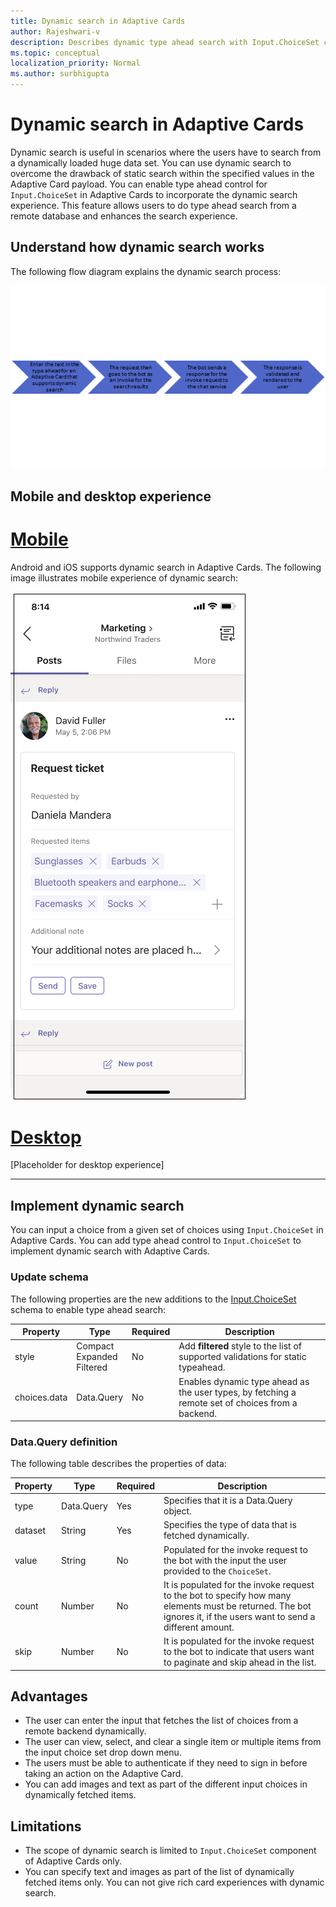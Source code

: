 ```yaml
---
title: Dynamic search in Adaptive Cards 
author: Rajeshwari-v
description: Describes dynamic type ahead search with Input.ChoiceSet control in Adaptive Cards 
ms.topic: conceptual
localization_priority: Normal
ms.author: surbhigupta
---
```


# Dynamic search in Adaptive Cards  

Dynamic search is useful in scenarios where the users have to search from a dynamically loaded huge data set. You can use dynamic search to overcome the drawback of static search within the specified values in the Adaptive Card payload. You can enable type ahead control for `Input.ChoiceSet` in Adaptive Cards to incorporate the dynamic search experience. This feature allows users to do type ahead search from a remote database and enhances the search experience.
 
## Understand how dynamic search works

The following flow diagram explains the dynamic search process: 

![Dynamic type ahead search](../../assets/images/cards/dynamic-type-ahead-search-flow.png)

## Mobile and desktop experience

# [Mobile](#tab/mobile)

Android and iOS supports dynamic search in Adaptive Cards. The following image illustrates mobile experience of dynamic search:

![Mobile experience](../../assets/images/cards/mobile-type-ahead-search.png)


# [Desktop](#tab/desktop)

[Placeholder for desktop experience]


---

## Implement dynamic search

You can input a choice from a given set of choices using `Input.ChoiceSet` in Adaptive Cards. You can add type ahead control to `Input.ChoiceSet` to implement dynamic search with Adaptive Cards.

### Update schema

The following properties are the new additions to the [Input.ChoiceSet](https://adaptivecards.io/explorer/Input.ChoiceSet.html) schema to enable type ahead search:

| Property	| Type | Required | Description |
|-----------|------|----------|-------------|
| style | Compact <br/> Expanded <br/> Filtered | No | Add **filtered** style to the list of supported validations for static typeahead.|
| choices.data | Data.Query | No | Enables dynamic type ahead as the user types, by fetching a remote set of choices from a backend. |

### Data.Query definition

The following table describes the properties of data:

| Property	| Type | Required | Description |
|-----------|------|----------|-------------|
| type | Data.Query	| Yes |	Specifies that it is a Data.Query object.|
| dataset | String | Yes | Specifies the type of data that is fetched dynamically. |
| value	| String | No | Populated for the invoke request to the bot with the input the user provided to the `ChoiceSet`. |
| count	| Number | No | It is populated for the invoke request to the bot to specify how many elements must be returned. The bot ignores it, if the users want to send a different amount. | 
| skip | Number | No | It is populated for the invoke request to the bot to indicate that users want to paginate and skip ahead in the list. |

## Advantages

* The user can enter the input that fetches the list of choices from a remote backend dynamically.
* The user can view, select, and clear a single item or multiple items from the input choice set drop down menu.
* The users must be able to authenticate if they need to sign in before taking an action on the Adaptive Card.
* You can add images and text as part of the different input choices in dynamically fetched items.

## Limitations

* The scope of dynamic search is limited to `Input.ChoiceSet` component of Adaptive Cards only.
* You can specify text and images as part of the list of dynamically fetched items only. You can not give rich card experiences with dynamic search. 
